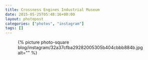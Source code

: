 ```yaml
---
title: Crossness Engines Industrial Museum
date: 2015-05-25T05:48:16+00:00
layout: photopost
categories: ["photos", "instagram"]
tags: []
---
```


<figure class="photo photo--square">
  {% picture photo-square blog/instagram/32a37cfba29282005305b404cbbb884b.jpg alt="" %}
</figure>


